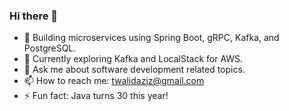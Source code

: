 ### Hi there 👋

- 🔭 Building microservices using Spring Boot, gRPC, Kafka, and PostgreSQL.
- 🌱 Currently exploring Kafka and LocalStack for AWS.
- 💬 Ask me about software development related topics.
- 📫 How to reach me: twalidaziz@gmail.com
- ⚡ Fun fact: Java turns 30 this year!
